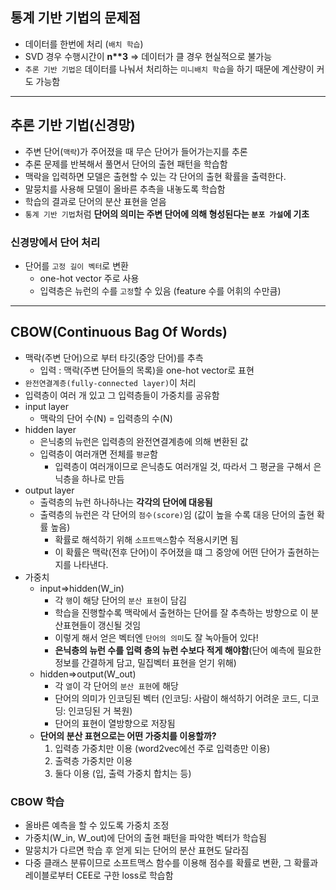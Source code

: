 ## 통계 기반 기법의 문제점
- 데이터를 한번에 처리 (`배치 학습`)
- SVD 경우 수행시간이 __n**3__ => 데이터가 클 경우 현실적으로 불가능
- `추론 기반 기법은` 데이터를 나눠서 처리하는 `미니배치 학습`을 하기 때문에 계산량이 커도 가능함

***

## 추론 기반 기법(신경망)
- 주변 단어(`맥락`)가 주어졌을 때 무슨 단어가 들어가는지를 추론
- 추론 문제를 반복해서 풀면서 단어의 출현 패턴을 학습함
- 맥락을 입력하면 모델은 출현할 수 있는 각 단어의 출현 확률을 출력한다.
- 말뭉치를 사용해 모델이 올바른 추측을 내놓도록 학습함
- 학습의 결과로 단어의 분산 표현을 얻음
- `통계 기반 기법`처럼 __단어의 의미는 주변 단어에 의해 형성된다는 `분포 가설`에 기초__

### 신경망에서 단어 처리 
- 단어를 `고정 길이 벡터`로 변환
	- one-hot vector 주로 사용
	- 입력층은 뉴런의 수를 `고정`할 수 있음 (feature 수를 어휘의 수만큼)

*** 

## CBOW(Continuous Bag Of Words)
- 맥락(주변 단어)으로 부터 타깃(중앙 단어)를 추측
	- 입력 : 맥락(주변 단어들의 목록)을 one-hot vector로 표현
- `완전연결계층(fully-connected layer)`이 처리
- 입력층이 여러 개 있고 그 입력층들이 가중치를 공유함
- input layer
	- 맥락의 단어 수(N) = 입력층의 수(N)
- hidden layer
	- 은닉충의 뉴런은 입력층의 완전연결계층에 의해 변환된 값
	- 입력층이 여러개면 전체를 `평균`함
		- 입력층이 여러개이므로 은닉층도 여러개일 것, 따라서 그 평균을 구해서 은닉층을 하나로 만듬
- output layer
	- 출력층의 뉴런 하나하나는 __각각의 단어에 대응됨__
	- 출력층의 뉴런은 각 단어의 `점수(score)`임 (값이 높을 수록 대응 단어의 출현 확률 높음)
		- 확률로 해석하기 위해 `소프트맥스`함수 적용시키면 됨
		- 이 확률은 맥락(전후 단어)이 주어졌을 떄 그 중앙에 어떤 단어가 출현하는지를 나타낸다.
- 가중치
	- input=>hidden(W_in)
		- 각 `행`이 해당 단어의 `분산 표현`이 담김
		- 학습을 진행할수록 맥락에서 출현하는 단어를 잘 추측하는 방향으로 이 분산표현들이 갱신될 것임
		- 이렇게 해서 얻은 벡터엔 `단어의 의미`도 잘 녹아들어 있다!
		- __은닉층의 뉴런 수를 입력 층의 뉴런 수보다 적게 해야함__(단어 예측에 필요한 정보를 간결하게 담고, 밀집벡터 표현을 얻기 위해)
	- hidden=>output(W_out)
		- 각 `열`이 각 단어의 `분산 표현`에 해당
		- 단어의 의미가 인코딩된 벡터 (인코딩: 사람이 해석하기 어려운 코드, 디코딩: 인코딩된 거 복원)
		- 단어의 표현이 열방향으로 저장됨
	- __단어의 분산 표현으로는 어떤 가중치를 이용할까?__
		1. 입력층 가중치만 이용 (word2vec에선 주로 입력층만 이용)
		2. 출력층 가중치만 이용
		3. 둘다 이용 (입, 출력 가중치 합치는 등)

### CBOW 학습
- 올바른 예측을 할 수 있도록 가중치 조정
- 가중치(W_in, W_out)에 단어의 출현 패턴을 파악한 벡터가 학습됨
- 말뭉치가 다르면 학습 후 얻게 되는 단어의 분산 표현도 달라짐
- 다중 클래스 분류이므로 소프트맥스 함수를 이용해 점수를 확률로 변환, 그 확률과 레이블로부터 CEE로 구한 loss로 학습함

